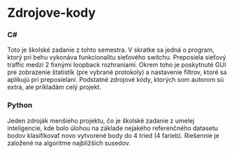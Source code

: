 # Zdrojove-kody

### C#
Toto je školské zadanie z tohto semestra. V skratke sa jedná o program, ktorý pri behu vykonáva funkcionalitu sieťového switchu. Preposiela sieťový traffic medzi 2 fixnými loopback rozhraniami. Okrem toho je poskytnuté GUI pre zobrazenie štatistík (pre vybrané protokoly) a nastavenie filtrov, ktoré sa aplikujú pri preposielaní. Podstatné zdrojové kódy, ktorých som autorom sú extra, ale prikladám celý projekt.

### Python
Jeden zdroják menšieho projektu, čo je školské zadanie z umelej inteligencie, kde bolo úlohou na základe nejakého referenčného datasetu bodov klasifikovať novo vytvorené body do 4 tried (4 farieb). Riešennie je založené na algoritme najbližších susedov. 
